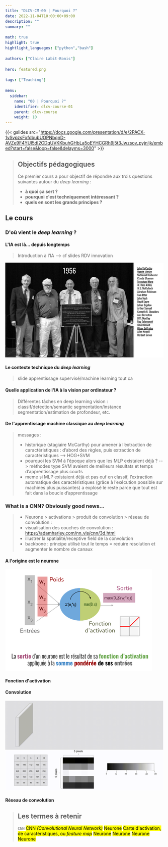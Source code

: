 ```yaml
---
title: "DLCV-CM-00 | Pourquoi ?"
date: 2022-11-04T10:00:00+09:00
description: ""
summary: ""

math: true 
highlight: true
hightlight_languages: ["python","bash"]

authors: ["Claire Labit-Bonis"]

hero: featured.png

tags: ["Teaching"]

menu:
  sidebar:
    name: "00 | Pourquoi ?"
    identifier: dlcv-course-01
    parent: dlcv-course
    weight: 10
---
```


{{< gslides src="https://docs.google.com/presentation/d/e/2PACX-1vSvpzsFxfdbubUOPNbqnD-AVZe9F4YUl5dI2CDqUVKKbuhGHbLa5oEYHCGRh9j5t3Jwzsov_pyjnljk/embed?start=false&loop=false&delayms=3000" >}}


> ## Objectifs pédagogiques
>
>Ce premier cours a pour objectif de répondre aux trois questions suivantes autour du *deep learning* : 
>   * **à quoi ça sert ?** 
>   * **pourquoi c'est techniquement intéressant ?**
>   * **quels en sont les grands principes ?**
 

## Le cours

### D'où vient le *deep learning* ?

#### L'IA est là... depuis longtemps

>Introduction à l’IA --> cf slides RDV innovation

![Les pères de l'IA](images/papas_ia.png)

#### Le contexte technique du *deep learning*

>slide apprentissage supervisé/machine learning tout ca

#### Quelle application de l'IA à la vision par ordinateur ?

>Différentes tâches en deep learning vision : classif/detection/semantic segmentation/instance segmentation/estimation de profondeur, etc.

#### De l'apprentissage machine classique au *deep learning*

>messages :
>* historique (stagiaire McCarthy) pour amener à l’extraction de caractéristiques : d’abord des règles, puis extraction de caractéristiques --> HOG+SVM
>* pourquoi les SVM à l’époque alors que les MLP existaient déjà ? --> méthodes type SVM avaient de meilleurs résultats et temps d’apprentissage plus courts
>* meme si MLP existaient déjà et pas ouf en classif, l’extraction automatique des caractéristiques (grâce à l’exécution possible sur machines plus puissantes) a explosé le reste parce que tout est fait dans la boucle d’apprentissage

### What is a CNN? Obviously good news... 

> * Neurone > activations > produit de convolution > réseau de convolution :
> * visualisation des couches de convolution : https://adamharley.com/nn_vis/cnn/3d.html
> * illustrer la spatialité/receptive field de la convolution
> * backbone : principe utilisé tout le temps = reduire resolution et augmenter le nombre de canaux

#### A l'origine est le neurone 

![Principe du neurone](images/neurone.png)

#### Fonction d'activation
#### Convolution

![Opération de convolution](images/convolution.gif)

#### Réseau de convolution

> ## Les termes à retenir
> ``CNN`` <mark>CNN *(Convolutional Neural Network)*</mark> <mark>Neurone</mark> <mark>Carte d'activation, de caractéristiques, ou *feature map*</mark> <mark>Neurone</mark> <mark>Neurone</mark> <mark>Neurone</mark> <mark>Neurone</mark> 